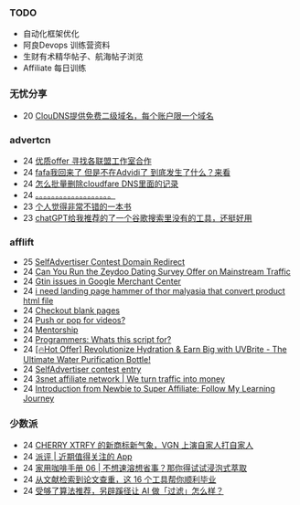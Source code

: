 ### TODO
-  自动化框架优化
-  阿良Devops 训练营资料
-  生财有术精华帖子、航海帖子浏览
-  Affiliate 每日训练

### 无忧分享
<!-- ruyo:START -->
-  20 [ClouDNS提供免费二级域名，每个账户限一个域名](https://51.ruyo.net/18345.html)<!-- ruyo:END -->

### advertcn
<!-- advertcn:START -->
-  24 [优质offer 寻找各联盟工作室合作](https://www.advertcn.com/forum.php?mod=viewthread&tid=110068)
-  24 [fafa我回来了 但是不在Advidi了 到底发生了什么？来看](https://www.advertcn.com/forum.php?mod=viewthread&tid=110066)
-  24 [怎么批量删除cloudfare DNS里面的记录](https://www.advertcn.com/forum.php?mod=viewthread&tid=110061)
-  24 [。。。。。。。。。。。。。。。。。。。](https://www.advertcn.com/forum.php?mod=viewthread&tid=110058)
-  23 [个人觉得非常不错的一本书](https://www.advertcn.com/forum.php?mod=viewthread&tid=110054)
-  23 [chatGPT给我推荐的了一个谷歌搜索里没有的工具，还挺好用](https://www.advertcn.com/forum.php?mod=viewthread&tid=110053)<!-- advertcn:END -->

### afflift
<!-- afflift:START -->
-  25 [SelfAdvertiser Contest Domain Redirect](https://afflift.com/f/threads/selfadvertiser-contest-domain-redirect.10799/)
-  24 [Can You Run the Zeydoo Dating Survey Offer on Mainstream Traffic](https://afflift.com/f/threads/can-you-run-the-zeydoo-dating-survey-offer-on-mainstream-traffic.10800/)
-  24 [Gtin issues in Google Merchant Center](https://afflift.com/f/threads/gtin-issues-in-google-merchant-center.10495/)
-  24 [i need landing page hammer of thor malyasia  that convert product html file](https://afflift.com/f/threads/i-need-landing-page-hammer-of-thor-malyasia-that-convert-product-html-file.10812/)
-  24 [Checkout blank pages](https://afflift.com/f/threads/checkout-blank-pages.10811/)
-  24 [Push or pop for videos?](https://afflift.com/f/threads/push-or-pop-for-videos.10810/)
-  24 [Mentorship](https://afflift.com/f/threads/mentorship.10809/)
-  24 [Programmers: Whats this script for?](https://afflift.com/f/threads/programmers-whats-this-script-for.10808/)
-  24 [[🔥Hot Offer] Revolutionize Hydration &amp; Earn Big with UVBrite - The Ultimate Water Purification Bottle!](https://afflift.com/f/threads/%F0%9F%94%A5hot-offer-revolutionize-hydration-earn-big-with-uvbrite-the-ultimate-water-purification-bottle.10807/)
-  24 [SelfAdvertiser contest entry](https://afflift.com/f/threads/selfadvertiser-contest-entry.10687/)
-  24 [3snet affiliate network | We turn traffic into money](https://afflift.com/f/threads/3snet-affiliate-network-we-turn-traffic-into-money.1333/)
-  24 [Introduction from Newbie to Super Affiliate: Follow My Learning Journey](https://afflift.com/f/threads/introduction-from-newbie-to-super-affiliate-follow-my-learning-journey.10801/)<!-- afflift:END -->

### 少数派
<!-- sspai:START -->
-  24 [CHERRY XTRFY 的新商标新气象，VGN 上演自家人打自家人](https://sspai.com/prime/story/zouzhe-230425)
-  24 [派评 | 近期值得关注的 App](https://sspai.com/post/79446)
-  24 [家用咖啡手册 06 | 不想速溶想省事？那你得试试浸泡式萃取](https://sspai.com/post/79408)
-  24 [从文献检索到论文查重，这 16 个工具帮你顺利毕业](https://sspai.com/post/59906)
-  24 [受够了算法推荐，另辟蹊径让 AI 做「过滤」怎么样？](https://sspai.com/post/79437)<!-- sspai:END -->

